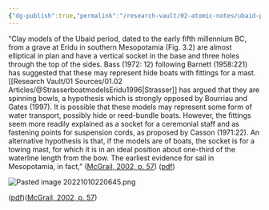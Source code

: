 ```yaml
---
{"dg-publish":true,"permalink":"/research-vault/02-atomic-notes/ubaid-period-clay-models-may-represent-a-boat-with-a-mast-socket-but-strasser-argues-that-they-are-spinning-bowls/"}
---
```


“Clay models of the Ubaid period, dated to the early fifth millennium BC, from a grave at Eridu in southern Mesopotamia (Fig. 3.2) are almost elliptical in plan and have a vertical socket in the base and three holes through the top of the sides. Bass (1972: 12) following Barnett (1958:221) has suggested that these may represent hide boats with fittings for a mast. [[Research Vault/01 Sources/01.02 Articles/@StrasserboatmodelsEridu1996\|Strasser]] has argued that they are spinning bowls, a hypothesis which is strongly opposed by Bourriau and Gates (1997). It is possible that these models may represent some form of water transport, possibly hide or reed-bundle boats. However, the fittings seem more readily explained as a socket for a ceremonial staff and as fastening points for suspension cords, as proposed by Casson (1971:22). An alternative hypothesis is that, if the models are of boats, the socket is for a towing mast, for which it is in an ideal position about one-third of the waterline length from the bow. The earliest evidence for sail in Mesopotamia, in fact,” ([McGrail, 2002, p. 57](zotero://select/library/items/LVPZGRY3)) ([pdf](zotero://open-pdf/library/items/85TAQ5UC?page=57&annotation=8UIBHEUG))

![Pasted image 20221010220645.png](/img/user/zz%20Images%20Dump/Pasted%20image%2020221010220645.png)

([pdf](zotero://open-pdf/library/items/85TAQ5UC?page=57&annotation=HTGTKYBK))([McGrail, 2002, p. 57](zotero://select/library/items/LVPZGRY3))